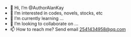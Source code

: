 - 👋 Hi, I’m @AuthorAlanKay
- 👀 I’m interested in codes, novels, stocks, etc
- 🌱 I’m currently learning ...
- 💞️ I’m looking to collaborate on ...
- 📫 How to reach me? Send email 2541434958@qq.com

<!---
AuthorAlanKay/AuthorAlanKay is a ✨ special ✨ repository because its `README.md` (this file) appears on your GitHub profile.
You can click the Preview link to take a look at your changes.
--->
